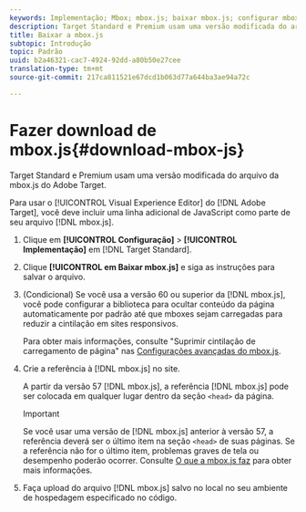 ```yaml
---
keywords: Implementação; Mbox; mbox.js; baixar mbox.js; configurar mbox.js
description: Target Standard e Premium usam uma versão modificada do arquivo da mbox.js do Adobe Target.
title: Baixar a mbox.js
subtopic: Introdução
topic: Padrão
uuid: b2a46321-cac7-4924-92dd-a80b50e27cee
translation-type: tm+mt
source-git-commit: 217ca811521e67dcd1b063d77a644ba3ae94a72c

---
```



# Fazer download de mbox.js{#download-mbox-js}

Target Standard e Premium usam uma versão modificada do arquivo da mbox.js do Adobe Target.

Para usar o [!UICONTROL Visual Experience Editor] do [!DNL Adobe Target], você deve incluir uma linha adicional de JavaScript como parte de seu arquivo [!DNL mbox.js].

1. Clique em **[!UICONTROL Configuração]** &gt; **[!UICONTROL Implementação]** em [!DNL Target Standard].
1. Clique **[!UICONTROL em Baixar mbox.js]** e siga as instruções para salvar o arquivo.
1. (Condicional) Se você usa a versão 60 ou superior da [!DNL mbox.js], você pode configurar a biblioteca para ocultar conteúdo da página automaticamente por padrão até que mboxes sejam carregadas para reduzir a cintilação em sites responsivos.

   Para obter mais informações, consulte "Suprimir cintilação de carregamento de página" nas [Configurações avançadas do mbox.js](../../../c-implementing-target/c-implementing-target-for-client-side-web/t-mbox-download/advanced-mboxjs-settings.md#reference_A9C8DAC6DF7743EDBCF1D71F8F20843C).

1. Crie a referência à [!DNL mbox.js] no site.

   A partir da versão 57 [!DNL mbox.js], a referência [!DNL mbox.js] pode ser colocada em qualquer lugar dentro da seção `<head>` da página.

   >[!IMPORTANT]
   >
   >Se você usar uma versão de [!DNL mbox.js] anterior à versão 57, a referência deverá ser o último item na seção `<head>` de suas páginas. Se a referência não for o último item, problemas graves de tela ou desempenho poderão ocorrer. Consulte [O que a mbox.js faz](/help/c-implementing-target/c-implementing-target-for-client-side-web/t-mbox-download/mbox-technical.md) para obter mais informações.

1. Faça upload do arquivo [!DNL mbox.js] salvo no local no seu ambiente de hospedagem especificado no código.
